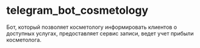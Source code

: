 # telegram_bot_cosmetology
Бот, который позволяет косметологу информировать клиентов о доступных услугах, предоставляет сервис записи, ведет учет прибыли косметолога.  
